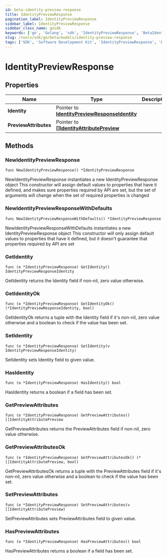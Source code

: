 ```yaml
---
id: beta-identity-preview-response
title: IdentityPreviewResponse
pagination_label: IdentityPreviewResponse
sidebar_label: IdentityPreviewResponse
sidebar_class_name: gosdk
keywords: ['go', 'Golang', 'sdk', 'IdentityPreviewResponse', 'BetaIdentityPreviewResponse'] 
slug: /tools/sdk/go/beta/models/identity-preview-response
tags: ['SDK', 'Software Development Kit', 'IdentityPreviewResponse', 'BetaIdentityPreviewResponse']
---
```


# IdentityPreviewResponse

## Properties

Name | Type | Description | Notes
------------ | ------------- | ------------- | -------------
**Identity** | Pointer to [**IdentityPreviewResponseIdentity**](identity-preview-response-identity) |  | [optional] 
**PreviewAttributes** | Pointer to [**[]IdentityAttributePreview**](identity-attribute-preview) |  | [optional] 

## Methods

### NewIdentityPreviewResponse

`func NewIdentityPreviewResponse() *IdentityPreviewResponse`

NewIdentityPreviewResponse instantiates a new IdentityPreviewResponse object
This constructor will assign default values to properties that have it defined,
and makes sure properties required by API are set, but the set of arguments
will change when the set of required properties is changed

### NewIdentityPreviewResponseWithDefaults

`func NewIdentityPreviewResponseWithDefaults() *IdentityPreviewResponse`

NewIdentityPreviewResponseWithDefaults instantiates a new IdentityPreviewResponse object
This constructor will only assign default values to properties that have it defined,
but it doesn't guarantee that properties required by API are set

### GetIdentity

`func (o *IdentityPreviewResponse) GetIdentity() IdentityPreviewResponseIdentity`

GetIdentity returns the Identity field if non-nil, zero value otherwise.

### GetIdentityOk

`func (o *IdentityPreviewResponse) GetIdentityOk() (*IdentityPreviewResponseIdentity, bool)`

GetIdentityOk returns a tuple with the Identity field if it's non-nil, zero value otherwise
and a boolean to check if the value has been set.

### SetIdentity

`func (o *IdentityPreviewResponse) SetIdentity(v IdentityPreviewResponseIdentity)`

SetIdentity sets Identity field to given value.

### HasIdentity

`func (o *IdentityPreviewResponse) HasIdentity() bool`

HasIdentity returns a boolean if a field has been set.

### GetPreviewAttributes

`func (o *IdentityPreviewResponse) GetPreviewAttributes() []IdentityAttributePreview`

GetPreviewAttributes returns the PreviewAttributes field if non-nil, zero value otherwise.

### GetPreviewAttributesOk

`func (o *IdentityPreviewResponse) GetPreviewAttributesOk() (*[]IdentityAttributePreview, bool)`

GetPreviewAttributesOk returns a tuple with the PreviewAttributes field if it's non-nil, zero value otherwise
and a boolean to check if the value has been set.

### SetPreviewAttributes

`func (o *IdentityPreviewResponse) SetPreviewAttributes(v []IdentityAttributePreview)`

SetPreviewAttributes sets PreviewAttributes field to given value.

### HasPreviewAttributes

`func (o *IdentityPreviewResponse) HasPreviewAttributes() bool`

HasPreviewAttributes returns a boolean if a field has been set.


